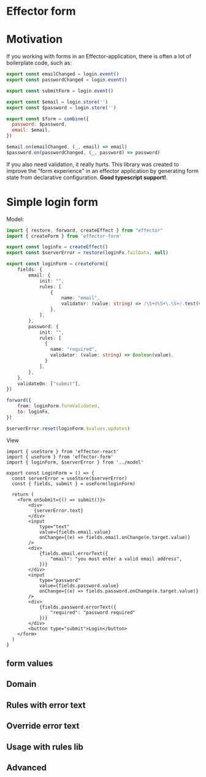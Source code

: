 # Effector form

# Motivation

If you working with forms in an Effector-application, there is often a lot of boilerplate code, such as:

```js
export const emailChanged = login.event()
export const passwordChanged = login.event()

export const submitForm = login.event()

export const $email = login.store('')
export const $password = login.store('')

export const $form = combine({
  password: $password,
  email: $email,
})

$email.on(emailChanged, (_, email) => email)
$password.on(passwordChanged, (_, password) => password)
```

If you also need validation, it really hurts. This library was created to improve the "form experience" in an effector application by generating form state from declarative configuration. **Good typescript support!**.


# Simple login form

Model:
```ts
import { restore, forward, createEffect } from "effector"
import { createForm } from 'effector-form'

export const loginFx = createEffect()
export const $serverError = restore(loginFx.failData, null)

export const loginForm = createForm({
    fields: {
        email: {
            init: "",
            rules: [
                {
                    name: "email",
                    validator: (value: string) => /\S+@\S+\.\S+/.test(value)
                },
            ],
        },
        password: {
            init: "",
            rules: [
              {
                name: "required",
                validator: (value: string) => Boolean(value),
              }
            ],
        },
    },
    validateOn: ["submit"],
})

forward({
    from: loginForm.formValidated,
    to: loginFx,
})

$serverError.reset(loginForm.$values.updates)
```

View
```tsx
import { useStore } from 'effector-react'
import { useForm } from 'effector-form'
import { loginForm, $serverError } from '../model'

export const LoginForm = () => {
  const serverError = useStore($serverError)
  const { fields, submit } = useForm(loginForm)

  return (
    <form onSubmit={() => submit()}>
        <div>
          {serverError.text}
        </div>
        <input
            type="text"
            value={fields.email.value}
            onChange={(e) => fields.email.onChange(e.target.value)}
        />
        <div>
            {fields.email.errorText({
                "email": "you must enter a valid email address",
            })}
        </div>
        <input
            type="password"
            value={fields.password.value}
            onChange={(e) => fields.password.onChange(e.target.value)}
        />
        <div>
            {fields.password.errorText({
                "required": "password required"
            })}
        </div>
        <button type="submit">Login</button>
    </form>
  )
}

```

## form values
## Domain
## Rules with error text
## Override error text
## Usage with rules lib
## Advanced
